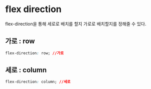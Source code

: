 # flex direction
flex-direction을 통해 세로로 배치를 할지 가로로 배치할지를 정해줄 수 있다.

## 가로 : row
```css
flex-direction: row; //가로
```
## 세로 : column
```css
flex-direction: column; //세로
```
